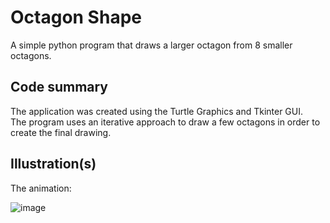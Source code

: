 # Octagon Shape

A simple python program that draws a larger octagon from 8 smaller octagons.

## Code summary
The application was created using the Turtle Graphics and Tkinter GUI. <br/>
The program uses an iterative approach to draw a few octagons in order to create the final drawing. <br/>


## Illustration(s)

The animation:

![image]()